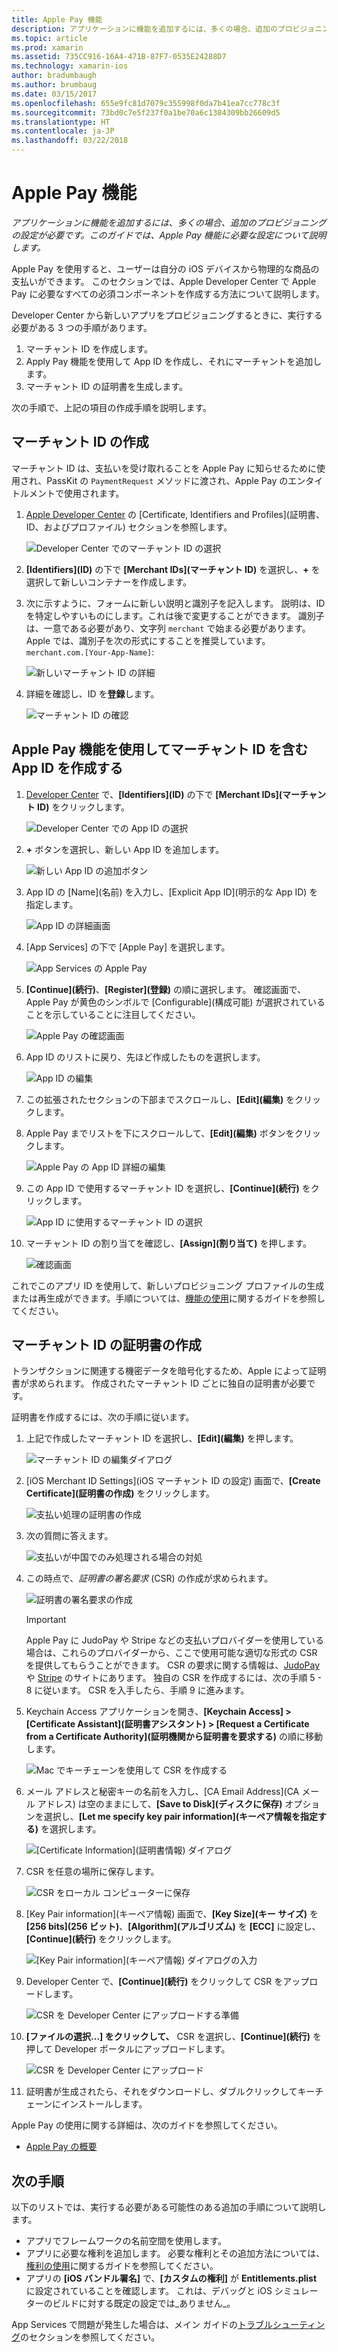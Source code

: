 ```yaml
---
title: Apple Pay 機能
description: アプリケーションに機能を追加するには、多くの場合、追加のプロビジョニングの設定が必要です。 このガイドでは、Apple Pay 機能に必要な設定について説明します。
ms.topic: article
ms.prod: xamarin
ms.assetid: 735CC916-16A4-471B-87F7-0535E24288D7
ms.technology: xamarin-ios
author: bradumbaugh
ms.author: brumbaug
ms.date: 03/15/2017
ms.openlocfilehash: 655e9fc81d7079c355998f0da7b41ea7cc778c3f
ms.sourcegitcommit: 73bd0c7e5f237f0a1be70a6c1384309bb26609d5
ms.translationtype: HT
ms.contentlocale: ja-JP
ms.lasthandoff: 03/22/2018
---
```

# <a name="apple-pay-capabilities"></a>Apple Pay 機能

_アプリケーションに機能を追加するには、多くの場合、追加のプロビジョニングの設定が必要です。このガイドでは、Apple Pay 機能に必要な設定について説明します。_

Apple Pay を使用すると、ユーザーは自分の iOS デバイスから物理的な商品の支払いができます。 このセクションでは、Apple Developer Center で Apple Pay に必要なすべての必須コンポーネントを作成する方法について説明します。

Developer Center から新しいアプリをプロビジョニングするときに、実行する必要がある 3 つの手順があります。

1.  マーチャント ID を作成します。
2.  Apply Pay 機能を使用して App ID を作成し、それにマーチャントを追加します。
3.  マーチャント ID の証明書を生成します。

次の手順で、上記の項目の作成手順を説明します。

<a name="merchantid" />

## <a name="create-merchant-id"></a>マーチャント ID の作成

マーチャント ID は、支払いを受け取れることを Apple Pay に知らせるために使用され、PassKit の `PaymentRequest` メソッドに渡され、Apple Pay のエンタイトルメントで使用されます。

1.  [Apple Developer Center](https://developer.apple.com/account/) の [Certificate, Identifiers and Profiles]\(証明書、ID、およびプロファイル\) セクションを参照します。 
 
    ![Developer Center でのマーチャント ID の選択](apple-pay-capabilities-images/image57.png)

2.  **[Identifiers]\(ID\)** の下で **[Merchant IDs]\(マーチャント ID\)** を選択し、**+** を選択して新しいコンテナーを作成します。  

3.  次に示すように、フォームに新しい説明と識別子を記入します。 説明は、ID を特定しやすいものにします。これは後で変更することができます。 識別子は、一意である必要があり、文字列 `merchant` で始まる必要があります。 Apple では、識別子を次の形式にすることを推奨しています。`merchant.com.[Your-App-Name]`:
   
    ![新しいマーチャント ID の詳細](apple-pay-capabilities-images/image58.png)

4.  詳細を確認し、ID を**登録**します。 
    
    ![マーチャント ID の確認](apple-pay-capabilities-images/image59.png)

<a name="appid" />

## <a name="create-an-app-id-with-the-apple-pay-capability-that-includes-the-merchant-id"></a>Apple Pay 機能を使用してマーチャント ID を含む App ID を作成する

1.  [Developer Center](https://developer.apple.com/account/) で、**[Identifiers]\(ID\)** の下で **[Merchant IDs]\(マーチャント ID\)** をクリックします。 
    
    ![Developer Center での App ID の選択](apple-pay-capabilities-images/image6.png)

2.  **+** ボタンを選択し、新しい App ID を追加します。 
   
    ![新しい App ID の追加ボタン](apple-pay-capabilities-images/image27.png)

3.  App ID の [Name]\(名前\) を入力し、[Explicit App ID]\(明示的な App ID\) を指定します。    
   
    ![App ID の詳細画面 ](apple-pay-capabilities-images/image35.png)

4.  [App Services] の下で [Apple Pay] を選択します。    
  
    ![App Services の Apple Pay](apple-pay-capabilities-images/image36.png)

5.  **[Continue]\(続行\)**、**[Register]\(登録\)** の順に選択します。 確認画面で、Apple Pay が黄色のシンボルで [Configurable]\(構成可能\) が選択されていることを示していることに注目してください。 
   
    ![Apple Pay の確認画面](apple-pay-capabilities-images/image37.png)

6.  App ID のリストに戻り、先ほど作成したものを選択します。  
   
    ![App ID の編集](apple-pay-capabilities-images/image38.png)

7.  この拡張されたセクションの下部までスクロールし、**[Edit]\(編集\)** をクリックします。
8.  Apple Pay までリストを下にスクロールして、**[Edit]\(編集\)** ボタンをクリックします。  
    
    ![Apple Pay の App ID 詳細の編集](apple-pay-capabilities-images/image39.png)

9.  この App ID で使用するマーチャント ID を選択し、**[Continue]\(続行\)** をクリックします。  
    
    ![App ID に使用するマーチャント ID の選択](apple-pay-capabilities-images/image40.png)

10. マーチャント ID の割り当てを確認し、**[Assign]\(割り当て\)** を押します。  
    
    ![確認画面](apple-pay-capabilities-images/image41.png)

これでこのアプリ ID を使用して、新しいプロビジョニング プロファイルの生成または再生成ができます。手順については、[機能の使用](~/ios/deploy-test/provisioning/capabilities/index.md)に関するガイドを参照してください。 

<a name="certificate" />

## <a name="create-a-certificate-for-your-merchant-id"></a>マーチャント ID の証明書の作成

トランザクションに関連する機密データを暗号化するため、Apple によって証明書が求められます。 作成されたマーチャント ID ごとに独自の証明書が必要です。 

証明書を作成するには、次の手順に従います。

1.  上記で作成したマーチャント ID を選択し、**[Edit]\(編集\)** を押します。 
    
    ![マーチャント ID の編集ダイアログ](apple-pay-capabilities-images/image42.png)

2.  [iOS Merchant ID Settings]\(iOS マーチャント ID の設定\) 画面で、**[Create Certificate]\(証明書の作成\)** をクリックします。 
   
    ![支払い処理の証明書の作成](apple-pay-capabilities-images/image43.png)

3.  次の質問に答えます。 

    ![支払いが中国でのみ処理される場合の対処](apple-pay-capabilities-images/image44.png)

4.  この時点で、_証明書の署名要求_ (CSR) の作成が求められます。 

    ![証明書の署名要求の作成](apple-pay-capabilities-images/image45.png)
    
    > [!IMPORTANT]
    > Apple Pay に JudoPay や Stripe などの支払いプロバイダーを使用している場合は、これらのプロバイダーから、ここで使用可能な適切な形式の CSR を提供してもらうことができます。 CSR の要求に関する情報は、[JudoPay](https://www.judopay.com/docs/version-52/apple-pay/getting-started/#create-an-apple-pay-certificate) や [Stripe](https://stripe.com/docs/apple-pay/apps#csr) のサイトにあります。 独自の CSR を作成するには、次の手順 5 - 8 に従います。 CSR を入手したら、手順 9 に進みます。

5.  Keychain Access アプリケーションを開き、**[Keychain Access] > [Certificate Assistant]\(証明書アシスタント\) > [Request a Certificate from a Certificate Authority]\(証明機関から証明書を要求する\)** の順に移動します。 

     ![Mac でキーチェーンを使用して CSR を作成する](apple-pay-capabilities-images/image46.png)

6.  メール アドレスと秘密キーの名前を入力し、[CA Email Address]\(CA メール アドレス\) は空のままにして、**[Save to Disk]\(ディスクに保存\)** オプションを選択し、**[Let me specify key pair information]\(キーペア情報を指定する\)** を選択します。

     ![[Certificate Information]\(証明書情報\) ダイアログ](apple-pay-capabilities-images/image47.png)

7.  CSR を任意の場所に保存します。 

     ![CSR をローカル コンピューターに保存](apple-pay-capabilities-images/image48.png)

8.  [Key Pair information]\(キーペア情報\) 画面で、**[Key Size]\(キー サイズ\)** を **[256 bits]\(256 ビット\)**、**[Algorithm]\(アルゴリズム\)** を **[ECC]** に設定し、**[Continue]\(続行\)** をクリックします。

     ![[Key Pair information]\(キーペア情報\) ダイアログの入力](apple-pay-capabilities-images/image49.png)

9.  Developer Center で、**[Continue]\(続行\)** をクリックして CSR をアップロードします。 

     ![CSR を Developer Center にアップロードする準備](apple-pay-capabilities-images/image50.png)

10. **[ファイルの選択…] をクリックして、** CSR を選択し、**[Continue]\(続行\)** を押して Developer ポータルにアップロードします。 

     ![CSR を Developer Center にアップロード](apple-pay-capabilities-images/image51.png)

11. 証明書が生成されたら、それをダウンロードし、ダブルクリックしてキーチェーンにインストールします。

Apple Pay の使用に関する詳細は、次のガイドを参照してください。

*   [ Apple Pay の概要](~/ios/platform/apple-pay.md)

## <a name="next-steps"></a>次の手順
 
以下のリストでは、実行する必要がある可能性のある追加の手順について説明します。

* アプリでフレームワークの名前空間を使用します。
* アプリに必要な権利を追加します。 必要な権利とその追加方法については、[権利の使用](~/ios/deploy-test/provisioning/entitlements.md)に関するガイドを参照してください。
* アプリの **[iOS バンドル署名]** で、**[カスタムの権利]** が **Entitlements.plist** に設定されていることを確認します。 これは、デバッグと iOS シミュレーターのビルドに対する既定の設定では_ありません_。

App Services で問題が発生した場合は、メイン ガイドの[トラブルシューティング](~/ios/deploy-test/provisioning/capabilities/index.md)のセクションを参照してください。